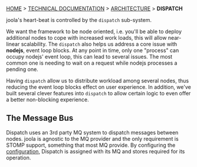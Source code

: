 [HOME](Home) > [TECHNICAL DOCUMENTATION](technical-documentation) > [ARCHITECTURE](architecture) > **DISPATCH**

joola's heart-beat is controlled by the `dispatch` sub-system.

We want the framework to be node oriented, i.e. you'll be able to deploy additional nodes to cope with increased work loads, this will allow near-linear scalability.
The `dispatch` also helps us address a core issue with **nodejs**, event loop blocks. At any point in time, only one "process" can occupy nodejs' event loop, this can lead to several issues. The most common one is needing to wait on a request while nodejs processes a pending one.

Having `dispatch` allow us to distribute workload among several nodes, thus reducing the event loop blocks effect on user experience. In addition, we've built several clever
 features into `dispatch` to allow certain logic to even offer a better non-blocking experience.

## The Message Bus
Dispatch uses an 3rd party MQ system to dispatch messages between nodes. joola is agnostic to the MQ provider and the only requirement is STOMP support, something that most MQ provide.
By configuring the [configuration](configuration), Dispatch is assigned with its MQ and stores required for its operation.

